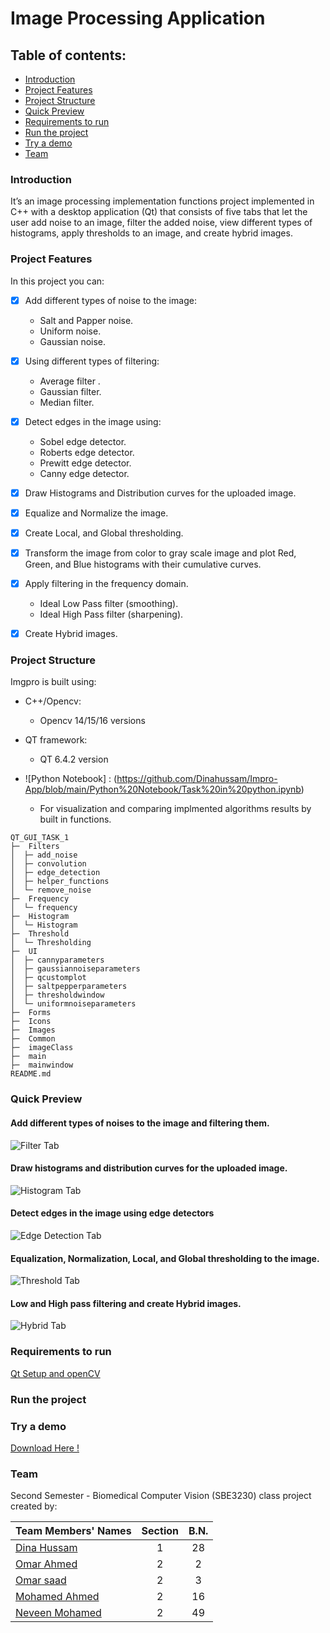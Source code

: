 # Image Processing Application

## Table of contents:
- [Introduction](#introduction)
- [Project Features](#project-features)
- [Project Structure](#project-structure)
- [Quick Preview](#quick-preview)
- [Requirements to run](#Requirements-to-run)
- [Run the project](#Run-the-project)
- [Try a demo](#Try-a-demo)
- [Team]()


### Introduction
It’s an image processing implementation functions project implemented in C++ with a desktop application (Qt) that consists of five tabs that let the user add noise to an image, filter the added noise, view different types of histograms, apply thresholds to an image, and create hybrid images. 

### Project Features
In this project you can:
- [x] Add different types of noise to the image:
  - Salt and Papper noise.
  - Uniform noise.
  - Gaussian noise.
- [x] Using different types of filtering:
  - Average filter .
  - Gaussian filter.
  - Median filter.
- [x] Detect edges in the image using:
  - Sobel edge detector.
  - Roberts edge detector.
  - Prewitt edge detector.
  - Canny edge detector.
- [x] Draw Histograms and Distribution curves for the uploaded image.
- [x] Equalize and Normalize the image.
- [x] Create Local, and Global thresholding.
- [x] Transform the image from color to gray scale image and plot Red, Green, and Blue histograms with their cumulative curves.
- [x] Apply filtering in the frequency domain.
  - Ideal Low Pass filter (smoothing).
  - Ideal High Pass filter (sharpening).
- [x] Create Hybrid images.


### Project Structure
Imgpro is built using:
- C++/Opencv:
  - Opencv 14/15/16 versions

- QT framework:
  - QT 6.4.2 version
  
 - ![Python Notebook] : (https://github.com/Dinahussam/Impro-App/blob/main/Python%20Notebook/Task%20in%20python.ipynb)
    - For visualization and comparing implmented algorithms results by built in functions. 
  
```
QT_GUI_TASK_1
├─  Filters
│  ├─ add_noise 
│  ├─ convolution
│  ├─ edge_detection
│  ├─ helper_functions
│  └─ remove_noise
├─  Frequency
│  └─ frequency
├─  Histogram
│  └─ Histogram
├─  Threshold
│  └─ Thresholding
├─  UI
│  ├─ cannyparameters 
│  ├─ gaussiannoiseparameters
│  ├─ qcustomplot
│  ├─ saltpepperparameters
│  ├─ thresholdwindow
│  └─ uniformnoiseparameters
├─  Forms
├─  Icons
├─  Images
├─  Common
├─  imageClass
├─  main
├─  mainwindow
README.md
```

### Quick Preview

#### Add different types of noises to the image and filtering them.
![Filter Tab](https://user-images.githubusercontent.com/94166833/225074632-50d99267-58bf-45fc-90b8-8254eea2662c.gif)
#### Draw histograms and distribution curves for the uploaded image.
![Histogram Tab](https://user-images.githubusercontent.com/94166833/225074554-13bf3c58-7d5b-4383-8b95-8a414e9de45f.gif)
#### Detect edges in the image using edge detectors
![Edge Detection Tab](https://user-images.githubusercontent.com/94166833/225074768-da7e9fca-e547-4fdb-a8eb-823957d46aaf.gif)
#### Equalization, Normalization, Local, and Global thresholding to the image.
![Threshold Tab](https://user-images.githubusercontent.com/94166833/225074321-fd67c472-35f5-4a32-bcfb-5444f40d6fe2.gif)
#### Low and High pass filtering and create Hybrid images.
![Hybrid Tab](https://user-images.githubusercontent.com/94166833/225074411-a0d8a5cd-3f5b-4b2c-b8b3-4e44015ed536.gif)


### Requirements to run 

[ Qt Setup and openCV ](https://github.com/Dinahussam/Impro-App/files/10972282/Qt.Setup.and.openCV.pdf)


### Run the project


### Try a demo

[ Download Here !](https://www.mediafire.com/file/0how1ixgl0vnkgk/CVisioneer+Setup.exe/file)


### Team

Second Semester - Biomedical Computer Vision (SBE3230) class project created by:

| Team Members' Names                                  | Section | B.N. |
|------------------------------------------------------|:-------:|:----:|
| [Dina Hussam](https://github.com/Dinahussam)         |    1    |  28  |
| [Omar Ahmed ](https://github.com/omaranwar21)        |    2    |  2   |
| [Omar saad ](https://github.com/Omar-Saad-ELGharbawy)|    2    |  3   |
| [Mohamed Ahmed](https://github.com/MohamedAIsmail)   |    2    |  16  |
| [Neveen Mohamed](https://github.com/NeveenMohamed)   |    2    |  49  |
